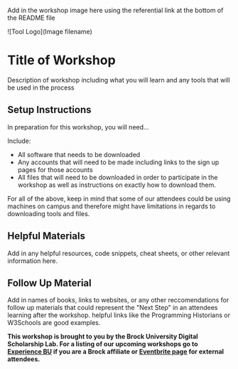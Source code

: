 Add in the workshop image here using the referential link at the bottom of the README file

![Tool Logo](Image filename)


# Title of Workshop
Description of workshop including what you will learn and any tools that will be used in the process

## Setup Instructions
In preparation for this workshop, you will need...

Include:
 - All software that needs to be downloaded
 - Any accounts that will need to be made including links to the sign up pages for those accounts
 - All files that will need to be downloaded in order to participate in the workshop as well as instructions on exactly how to download them.  

For all of the above, keep in mind that some of our attendees could be using machines on campus and therefore might have limitations in regards to downloading tools and files.

## Helpful Materials
Add in any helpful resources, code snippets, cheat sheets, or other relevant information here.

## Follow Up Material
Add in names of books, links to websites, or any other reccomendations for follow up materials that could represent the "Next Step" in an attendees learning after the workshop.  helpful links like the Programming Historians or W3Schools are good examples.

 
 
 

  
**This workshop is brought to you by the Brock University Digital Scholarship Lab.  For a listing of our upcoming workshops go to [Experience BU](https://experiencebu.brocku.ca/organization/dsl) if you are a Brock affiliate or [Eventbrite page](https://www.eventbrite.ca/o/brock-university-digital-scholarship-lab-21661627350) for external attendees.**

